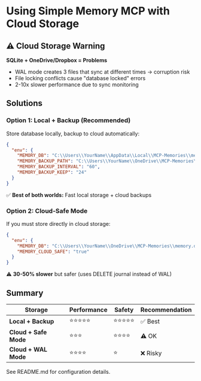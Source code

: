 # Using Simple Memory MCP with Cloud Storage

## ⚠️ Cloud Storage Warning

**SQLite + OneDrive/Dropbox = Problems**

- WAL mode creates 3 files that sync at different times → corruption risk
- File locking conflicts cause "database locked" errors
- 2-10x slower performance due to sync monitoring

## Solutions

### Option 1: Local + Backup (Recommended)

Store database locally, backup to cloud automatically:

```json
{
  "env": {
    "MEMORY_DB": "C:\\Users\\YourName\\AppData\\Local\\MCP-Memories\\memory.db",
    "MEMORY_BACKUP_PATH": "C:\\Users\\YourName\\OneDrive\\MCP-Memories\\backups",
    "MEMORY_BACKUP_INTERVAL": "60",
    "MEMORY_BACKUP_KEEP": "24"
  }
}
```

✅ **Best of both worlds:** Fast local storage + cloud backups

### Option 2: Cloud-Safe Mode

If you must store directly in cloud storage:

```json
{
  "env": {
    "MEMORY_DB": "C:\\Users\\YourName\\OneDrive\\MCP-Memories\\memory.db",
    "MEMORY_CLOUD_SAFE": "true"
  }
}
```

⚠️ **30-50% slower** but safer (uses DELETE journal instead of WAL)

## Summary

| Storage | Performance | Safety | Recommendation |
|---------|-------------|--------|----------------|
| **Local + Backup** | ⭐⭐⭐⭐⭐ | ⭐⭐⭐⭐⭐ | ✅ Best |
| **Cloud + Safe Mode** | ⭐⭐⭐ | ⭐⭐⭐⭐ | ⚠️ OK |
| **Cloud + WAL Mode** | ⭐⭐⭐⭐ | ⭐ | ❌ Risky |

See README.md for configuration details.
